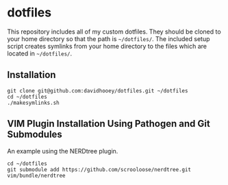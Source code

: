 dotfiles
========

This repository includes all of my custom dotfiles. They should be cloned to your home directory so that the path is `~/dotfiles/`. The included setup script creates symlinks from your home directory to the files which are located in `~/dotfiles/`.

Installation
------------

    git clone git@github.com:davidhooey/dotfiles.git ~/dotfiles
    cd ~/dotfiles
    ./makesymlinks.sh
    

VIM Plugin Installation Using Pathogen and Git Submodules
---------------------------------------------------------

An example using the NERDtree plugin.

    cd ~/dotfiles
    git submodule add https://github.com/scrooloose/nerdtree.git vim/bundle/nerdtree
    
    
    

